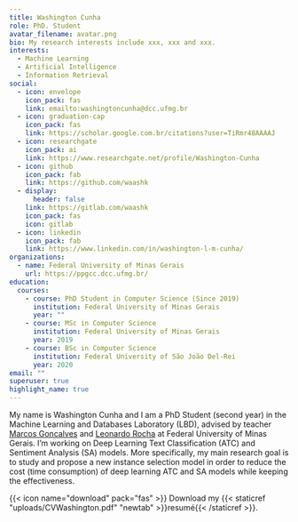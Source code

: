 ```yaml
---
title: Washington Cunha
role: PhD. Student
avatar_filename: avatar.png
bio: My research interests include xxx, xxx and xxx.
interests:
  - Machine Learning
  - Artificial Intelligence
  - Information Retrieval
social:
  - icon: envelope
    icon_pack: fas
    link: emailto:washingtoncunha@dcc.ufmg.br
  - icon: graduation-cap
    icon_pack: fas
    link: https://scholar.google.com.br/citations?user=TiRmr48AAAAJ
  - icon: researchgate
    icon_pack: ai
    link: https://www.researchgate.net/profile/Washington-Cunha
  - icon: github
    icon_pack: fab
    link: https://github.com/waashk
  - display:
      header: false
    link: https://gitlab.com/waashk
    icon_pack: fas
    icon: gitlab
  - icon: linkedin
    icon_pack: fab
    link: https://www.linkedin.com/in/washington-l-m-cunha/
organizations:
  - name: Federal University of Minas Gerais
    url: https://ppgcc.dcc.ufmg.br/
education:
  courses:
    - course: PhD Student in Computer Science (Since 2019)
      institution: Federal University of Minas Gerais
      year: ""
    - course: MSc in Computer Science
      institution: Federal University of Minas Gerais
      year: 2019
    - course: BSc in Computer Science
      institution: Federal University of São João Del-Rei
      year: 2020
email: ""
superuser: true
highlight_name: true
---
```

My name is Washington Cunha and I am a PhD Student (second year) in the Machine Learning and Databases Laboratory (LBD), advised by teacher [Marcos Goncalves](https://scholar.google.com.br/citations?user=IStCGaoAAAAJ)  and [Leonardo Rocha](https://scholar.google.com.br/citations?user=P3m8CaIAAAAJ) at Federal University of Minas Gerais. I’m working on Deep Learning Text Classification (ATC) and Sentiment Analysis (SA) models. More specifically, my main research goal is to study and propose a new instance selection model in order to reduce the cost (time consumption) of deep learning ATC and SA models while keeping the effectiveness.

{{< icon name="download" pack="fas" >}} Download my {{< staticref "uploads/CVWashington.pdf" "newtab" >}}resumé{{< /staticref >}}.